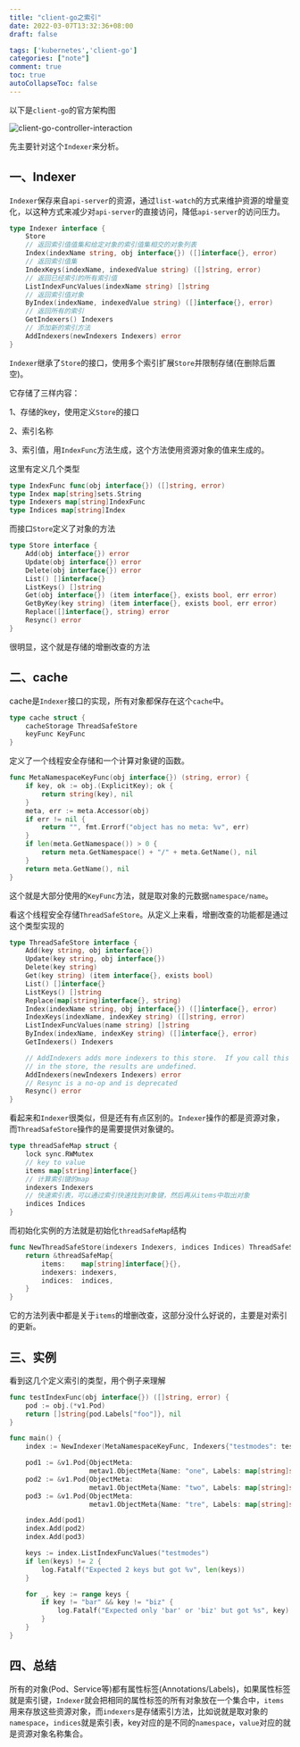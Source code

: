 ```yaml
---
title: "client-go之索引"
date: 2022-03-07T13:32:36+08:00
draft: false

tags: ['kubernetes','client-go']
categories: ["note"]
comment: true
toc: true
autoCollapseToc: false
---
```


以下是`client-go`的官方架构图

![client-go-controller-interaction](https://cdn.jsdelivr.net/gh/betterfor/cloudImage/images/2022/01/10/client-go-controller-interaction.jpeg)

先主要针对这个`Indexer`来分析。

## 一、Indexer

`Indexer`保存来自`api-server`的资源，通过`list-watch`的方式来维护资源的增量变化，以这种方式来减少对`api-server`的直接访问，降低`api-server`的访问压力。

```go
type Indexer interface {
	Store
    // 返回索引值值集和给定对象的索引值集相交的对象列表
	Index(indexName string, obj interface{}) ([]interface{}, error)
    // 返回索引值集
	IndexKeys(indexName, indexedValue string) ([]string, error)
    // 返回已经索引的所有索引值
	ListIndexFuncValues(indexName string) []string
    // 返回索引值对象
	ByIndex(indexName, indexedValue string) ([]interface{}, error)
    // 返回所有的索引
	GetIndexers() Indexers
    // 添加新的索引方法
	AddIndexers(newIndexers Indexers) error
}
```

`Indexer`继承了`Store`的接口，使用多个索引扩展`Store`并限制存储(在删除后置空)。

它存储了三样内容：

1、存储的key，使用定义`Store`的接口

2、索引名称

3、索引值，用`IndexFunc`方法生成，这个方法使用资源对象的值来生成的。

这里有定义几个类型

```go
type IndexFunc func(obj interface{}) ([]string, error)
type Index map[string]sets.String
type Indexers map[string]IndexFunc
type Indices map[string]Index
```

而接口`Store`定义了对象的方法

```go
type Store interface {
	Add(obj interface{}) error
	Update(obj interface{}) error
	Delete(obj interface{}) error
	List() []interface{}
	ListKeys() []string
	Get(obj interface{}) (item interface{}, exists bool, err error)
	GetByKey(key string) (item interface{}, exists bool, err error)
	Replace([]interface{}, string) error
	Resync() error
}
```

很明显，这个就是存储的增删改查的方法

## 二、cache

cache是`Indexer`接口的实现，所有对象都保存在这个`cache`中。

```go
type cache struct {
	cacheStorage ThreadSafeStore
	keyFunc KeyFunc
}
```

定义了一个线程安全存储和一个计算对象键的函数。

```go
func MetaNamespaceKeyFunc(obj interface{}) (string, error) {
	if key, ok := obj.(ExplicitKey); ok {
		return string(key), nil
	}
	meta, err := meta.Accessor(obj)
	if err != nil {
		return "", fmt.Errorf("object has no meta: %v", err)
	}
	if len(meta.GetNamespace()) > 0 {
		return meta.GetNamespace() + "/" + meta.GetName(), nil
	}
	return meta.GetName(), nil
}
```

这个就是大部分使用的`KeyFunc`方法，就是取对象的元数据`namespace/name`。

看这个线程安全存储`ThreadSafeStore`。从定义上来看，增删改查的功能都是通过这个类型实现的

```go
type ThreadSafeStore interface {
	Add(key string, obj interface{})
	Update(key string, obj interface{})
	Delete(key string)
	Get(key string) (item interface{}, exists bool)
	List() []interface{}
	ListKeys() []string
	Replace(map[string]interface{}, string)
	Index(indexName string, obj interface{}) ([]interface{}, error)
	IndexKeys(indexName, indexKey string) ([]string, error)
	ListIndexFuncValues(name string) []string
	ByIndex(indexName, indexKey string) ([]interface{}, error)
	GetIndexers() Indexers

	// AddIndexers adds more indexers to this store.  If you call this after you already have data
	// in the store, the results are undefined.
	AddIndexers(newIndexers Indexers) error
	// Resync is a no-op and is deprecated
	Resync() error
}
```

看起来和`Indexer`很类似，但是还有有点区别的。`Indexer`操作的都是资源对象，而`ThreadSafeStore`操作的是需要提供对象键的。

```go
type threadSafeMap struct {
	lock sync.RWMutex
	// key to value
	items map[string]interface{}
	// 计算索引键的map
	indexers Indexers
	// 快速索引表，可以通过索引快速找到对象键，然后再从items中取出对象
	indices Indices
}
```

而初始化实例的方法就是初始化`threadSafeMap`结构

```go
func NewThreadSafeStore(indexers Indexers, indices Indices) ThreadSafeStore {
	return &threadSafeMap{
		items:    map[string]interface{}{},
		indexers: indexers,
		indices:  indices,
	}
}
```

它的方法列表中都是关于`items`的增删改查，这部分没什么好说的，主要是对索引的更新。

## 三、实例

看到这几个定义索引的类型，用个例子来理解

```go
func testIndexFunc(obj interface{}) ([]string, error) {
	pod := obj.(*v1.Pod)
	return []string{pod.Labels["foo"]}, nil
}

func main() {
	index := NewIndexer(MetaNamespaceKeyFunc, Indexers{"testmodes": testIndexFunc})

	pod1 := &v1.Pod{ObjectMeta: 
                    metav1.ObjectMeta{Name: "one", Labels: map[string]string{"foo": "bar"}}}
	pod2 := &v1.Pod{ObjectMeta: 
                    metav1.ObjectMeta{Name: "two", Labels: map[string]string{"foo": "bar"}}}
	pod3 := &v1.Pod{ObjectMeta: 
                    metav1.ObjectMeta{Name: "tre", Labels: map[string]string{"foo": "biz"}}}

	index.Add(pod1)
	index.Add(pod2)
	index.Add(pod3)

	keys := index.ListIndexFuncValues("testmodes")
	if len(keys) != 2 {
		log.Fatalf("Expected 2 keys but got %v", len(keys))
	}

	for _, key := range keys {
		if key != "bar" && key != "biz" {
			log.Fatalf("Expected only 'bar' or 'biz' but got %s", key)
		}
	}
}
```

## 四、总结

所有的对象(Pod、Service等)都有属性标签(Annotations/Labels)，如果属性标签就是索引键，`Indexer`就会把相同的属性标签的所有对象放在一个集合中，`items`用来存放这些资源对象，而`indexers`是存储索引方法，比如说就是取对象的`namespace`，`indices`就是索引表，key对应的是不同的`namespace`，`value`对应的就是资源对象名称集合。